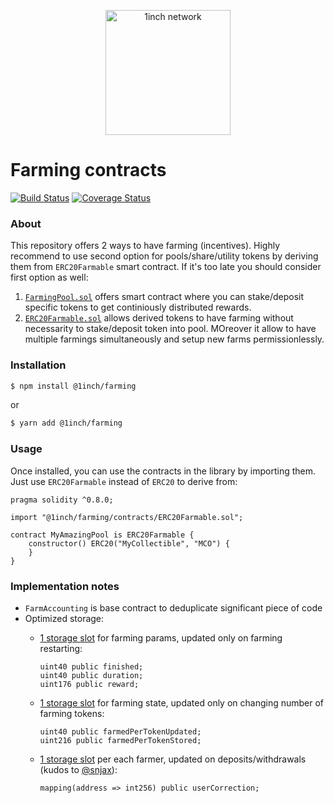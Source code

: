<p align="center">
  <img src="https://app.1inch.io/assets/images/logo.svg" width="200" alt="1inch network" />
</p>

# Farming contracts

[![Build Status](https://github.com/1inch/farming/workflows/CI/badge.svg)](https://github.com/1inch/farming/actions)
[![Coverage Status](https://coveralls.io/repos/github/1inch/farming/badge.svg?branch=master)](https://coveralls.io/github/1inch/farming?branch=master)

### About

This repository offers 2 ways to have farming (incentives). Highly recommend to use second option for pools/share/utility tokens by deriving them from `ERC20Farmable` smart contract. If it's too late you should consider first option as well:

1. [`FarmingPool.sol`](https://github.com/1inch/farming/blob/master/contracts/FarmingPool.sol) offers smart contract where you can stake/deposit specific tokens to get continiously distributed rewards.
2. [`ERC20Farmable.sol`](https://github.com/1inch/farming/blob/master/contracts/ERC20Farmable.sol) allows derived tokens to have farming without necessarity to stake/deposit token into pool. MOreover it allow to have multiple farmings simultaneously and setup new farms permissionlessly.

### Installation

```sh
$ npm install @1inch/farming
```

or

```sh
$ yarn add @1inch/farming
```

### Usage

Once installed, you can use the contracts in the library by importing them. Just use `ERC20Farmable` instead of `ERC20` to derive from:

```solidity
pragma solidity ^0.8.0;

import "@1inch/farming/contracts/ERC20Farmable.sol";

contract MyAmazingPool is ERC20Farmable {
    constructor() ERC20("MyCollectible", "MCO") {
    }
}
```

### Implementation notes

- `FarmAccounting` is base contract to deduplicate significant piece of code
- Optimized storage:
    - [1 storage slot](https://github.com/1inch/farming/blob/master/contracts/FarmAccounting.sol#L20-L22) for farming params, updated only on farming restarting:
        ```solidity
        uint40 public finished;
        uint40 public duration;
        uint176 public reward;
        ```
    - [1 storage slot](https://github.com/1inch/farming/blob/master/contracts/FarmingPool.sol#L16-L17) for farming state, updated only on changing number of farming tokens:
        ```solidity
        uint40 public farmedPerTokenUpdated;
        uint216 public farmedPerTokenStored;
        ```
    - [1 storage slot](https://github.com/1inch/farming/blob/master/contracts/FarmingPool.sol#L18) per each farmer, updated on deposits/withdrawals (kudos to [@snjax](https://github.com/snjax)):

        ```solidity
        mapping(address => int256) public userCorrection;
        ```
